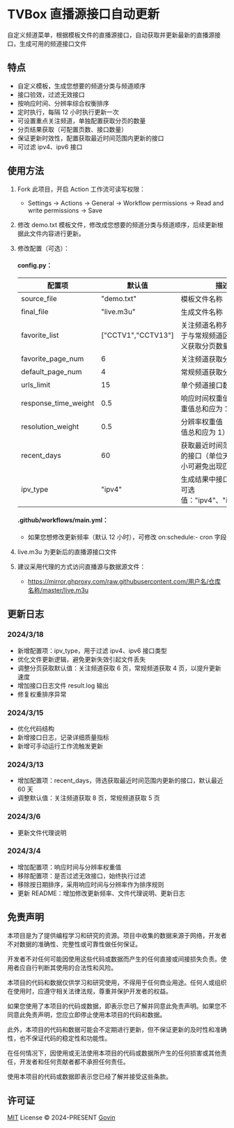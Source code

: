 # TVBox 直播源接口自动更新

自定义频道菜单，根据模板文件的直播源接口，自动获取并更新最新的直播源接口，生成可用的频道接口文件

## 特点

- 自定义模板，生成您想要的频道分类与频道顺序
- 接口验效，过滤无效接口
- 按响应时间、分辨率综合权衡排序
- 定时执行，每隔 12 小时执行更新一次
- 可设置重点关注频道，单独配置获取分页的数量
- 分页结果获取（可配置页数、接口数量）
- 保证更新时效性，配置获取最近时间范围内更新的接口
- 可过滤 ipv4、ipv6 接口

## 使用方法

1. Fork 此项目，开启 Action 工作流可读写权限：

   - Settings → Actions → General → Workflow permissions → Read and write permissions → Save

2. 修改 demo.txt 模板文件，修改成您想要的频道分类与频道顺序，后续更新根据此文件内容进行更新。
3. 修改配置（可选）：

   #### config.py：

   | 配置项               | 默认值             | 描述                                                               |
   | -------------------- | ------------------ | ------------------------------------------------------------------ |
   | source_file          | "demo.txt"         | 模板文件名称                                                       |
   | final_file           | "live.m3u"       | 生成文件名称                                                       |
   | favorite_list        | ["CCTV1","CCTV13"] | 关注频道名称列表（仅用于与常规频道区分，自定义获取分页数量）       |
   | favorite_page_num    | 6                  | 关注频道获取分页数量                                               |
   | default_page_num     | 4                  | 常规频道获取分页数量                                               |
   | urls_limit           | 15                 | 单个频道接口数量                                                   |
   | response_time_weight | 0.5                | 响应时间权重值（所有权重值总和应为 1）                             |
   | resolution_weight    | 0.5                | 分辨率权重值 （所有权重值总和应为 1）                              |
   | recent_days          | 60                 | 获取最近时间范围内更新的接口（单位天），适当减小可避免出现匹配问题 |
   | ipv_type             | "ipv4"             | 生成结果中接口的类型，可选值："ipv4"、"ipv6"、"all"                |

   #### .github/workflows/main.yml：

   - 如果您想修改更新频率（默认 12 小时），可修改 on:schedule:- cron 字段

4. live.m3u 为更新后的直播源接口文件
5. 建议采用代理的方式访问直播源与数据源文件：
   - https://mirror.ghproxy.com/raw.githubusercontent.com/用户名/仓库名称/master/live.m3u

## 更新日志

### 2024/3/18

- 新增配置项：ipv_type，用于过滤 ipv4、ipv6 接口类型
- 优化文件更新逻辑，避免更新失效引起文件丢失
- 调整分页获取默认值：关注频道获取 6 页，常规频道获取 4 页，以提升更新速度
- 增加接口日志文件 result.log 输出
- 修复权重排序异常

### 2024/3/15

- 优化代码结构
- 新增接口日志，记录详细质量指标
- 新增可手动运行工作流触发更新

### 2024/3/13

- 增加配置项：recent_days，筛选获取最近时间范围内更新的接口，默认最近 60 天
- 调整默认值：关注频道获取 8 页，常规频道获取 5 页

### 2024/3/6

- 更新文件代理说明

### 2024/3/4

- 增加配置项：响应时间与分辨率权重值
- 移除配置项：是否过滤无效接口，始终执行过滤
- 移除按日期排序，采用响应时间与分辨率作为排序规则
- 更新 README：增加修改更新频率、文件代理说明、更新日志

## 免责声明

本项目是为了提供编程学习和研究的资源。项目中收集的数据来源于网络，开发者不对数据的准确性、完整性或可靠性做任何保证。

开发者不对任何可能因使用这些代码或数据而产生的任何直接或间接损失负责。使用者应自行判断其使用的合法性和风险。

本项目的代码和数据仅供学习和研究使用，不得用于任何商业用途。任何人或组织在使用时，应遵守相关法律法规，尊重并保护开发者的权益。

如果您使用了本项目的代码或数据，即表示您已了解并同意此免责声明。如果您不同意此免责声明，您应立即停止使用本项目的代码和数据。

此外，本项目的代码和数据可能会不定期进行更新，但不保证更新的及时性和准确性，也不保证代码的稳定性和功能性。

在任何情况下，因使用或无法使用本项目的代码或数据所产生的任何损害或其他责任，开发者和任何贡献者都不承担任何责任。

使用本项目的代码或数据即表示您已经了解并接受这些条款。

## 许可证

[MIT](./LICENSE) License &copy; 2024-PRESENT [Govin](https://github.com/guovin)
